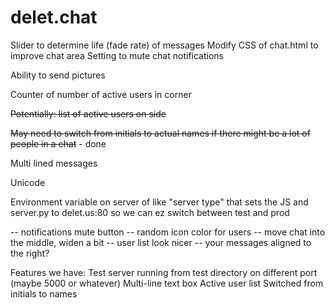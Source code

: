 # delet.chat


Slider to determine life (fade rate) of messages
Modify CSS of chat.html to improve chat area
Setting to mute chat notifications

Ability to send pictures

Counter of number of active users in corner

~~Potentially: list of active users on side~~

~~May need to switch from initials to actual names if there might be a lot of people in a chat~~ - done

Multi lined messages

Unicode

Environment variable on server of like "server type" that sets the JS and server.py to delet.us:80 so we can ez switch between test and prod

-- notifications mute button
-- random icon color for users
-- move chat into the middle, widen a bit
-- user list look nicer
-- your messages aligned to the right?

Features we have:
Test server running from test directory on different port (maybe 5000 or whatever)
Multi-line text box
Active user list
Switched from initials to names
